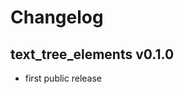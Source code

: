 # Changelog


<!--## text_tree_elements vX.X.X-->

## text_tree_elements v0.1.0
- first public release
